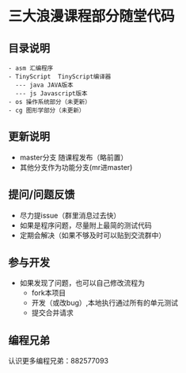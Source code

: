 # 三大浪漫课程部分随堂代码


## 目录说明
```
- asm 汇编程序
- TinyScript  TinyScript编译器
  --- java JAVA版本
  --- js Javascript版本
- os 操作系统部分（未更新）
- cg 图形学部分（未更新） 
```

## 更新说明

- master分支 随课程发布（略前置）
- 其他分支作为功能分支(mr进master)


## 提问/问题反馈

- 尽力提issue（群里消息过去快）
- 如果是程序问题，尽量附上最简的测试代码
- 定期会解决（如果不够及时可以贴到交流群中）


## 参与开发
- 如果发现了问题，也可以自己修改流程为
  - fork本项目
  - 开发（或改bug）,本地执行通过所有的单元测试
  - 提交合并请求


## 编程兄弟
认识更多编程兄弟：882577093


